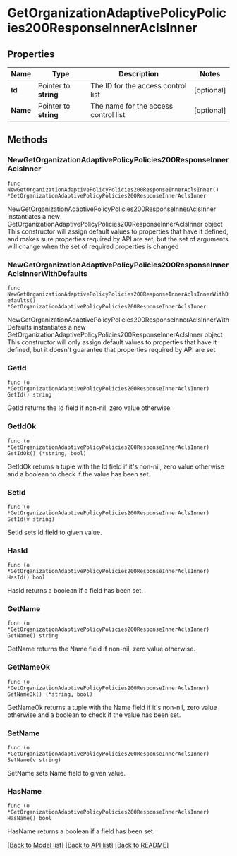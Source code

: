 # GetOrganizationAdaptivePolicyPolicies200ResponseInnerAclsInner

## Properties

Name | Type | Description | Notes
------------ | ------------- | ------------- | -------------
**Id** | Pointer to **string** | The ID for the access control list | [optional] 
**Name** | Pointer to **string** | The name for the access control list | [optional] 

## Methods

### NewGetOrganizationAdaptivePolicyPolicies200ResponseInnerAclsInner

`func NewGetOrganizationAdaptivePolicyPolicies200ResponseInnerAclsInner() *GetOrganizationAdaptivePolicyPolicies200ResponseInnerAclsInner`

NewGetOrganizationAdaptivePolicyPolicies200ResponseInnerAclsInner instantiates a new GetOrganizationAdaptivePolicyPolicies200ResponseInnerAclsInner object
This constructor will assign default values to properties that have it defined,
and makes sure properties required by API are set, but the set of arguments
will change when the set of required properties is changed

### NewGetOrganizationAdaptivePolicyPolicies200ResponseInnerAclsInnerWithDefaults

`func NewGetOrganizationAdaptivePolicyPolicies200ResponseInnerAclsInnerWithDefaults() *GetOrganizationAdaptivePolicyPolicies200ResponseInnerAclsInner`

NewGetOrganizationAdaptivePolicyPolicies200ResponseInnerAclsInnerWithDefaults instantiates a new GetOrganizationAdaptivePolicyPolicies200ResponseInnerAclsInner object
This constructor will only assign default values to properties that have it defined,
but it doesn't guarantee that properties required by API are set

### GetId

`func (o *GetOrganizationAdaptivePolicyPolicies200ResponseInnerAclsInner) GetId() string`

GetId returns the Id field if non-nil, zero value otherwise.

### GetIdOk

`func (o *GetOrganizationAdaptivePolicyPolicies200ResponseInnerAclsInner) GetIdOk() (*string, bool)`

GetIdOk returns a tuple with the Id field if it's non-nil, zero value otherwise
and a boolean to check if the value has been set.

### SetId

`func (o *GetOrganizationAdaptivePolicyPolicies200ResponseInnerAclsInner) SetId(v string)`

SetId sets Id field to given value.

### HasId

`func (o *GetOrganizationAdaptivePolicyPolicies200ResponseInnerAclsInner) HasId() bool`

HasId returns a boolean if a field has been set.

### GetName

`func (o *GetOrganizationAdaptivePolicyPolicies200ResponseInnerAclsInner) GetName() string`

GetName returns the Name field if non-nil, zero value otherwise.

### GetNameOk

`func (o *GetOrganizationAdaptivePolicyPolicies200ResponseInnerAclsInner) GetNameOk() (*string, bool)`

GetNameOk returns a tuple with the Name field if it's non-nil, zero value otherwise
and a boolean to check if the value has been set.

### SetName

`func (o *GetOrganizationAdaptivePolicyPolicies200ResponseInnerAclsInner) SetName(v string)`

SetName sets Name field to given value.

### HasName

`func (o *GetOrganizationAdaptivePolicyPolicies200ResponseInnerAclsInner) HasName() bool`

HasName returns a boolean if a field has been set.


[[Back to Model list]](../README.md#documentation-for-models) [[Back to API list]](../README.md#documentation-for-api-endpoints) [[Back to README]](../README.md)


